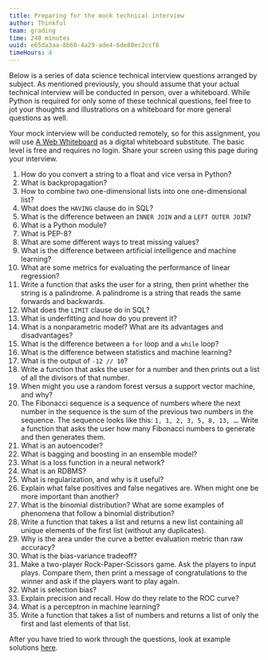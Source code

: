 ```yaml
---
title: Preparing for the mock technical interview
author: Thinkful
team: grading
time: 240 minutes
uuid: e65da3aa-8b60-4a29-ade4-6de80ec2ccf8
timeHours: 4
---
```


Below is a series of data science technical interview questions arranged by subject. As mentioned previously, you should assume that your actual technical interview will be conducted in person, over a whiteboard. While Python is required for only some of these technical questions, feel free to jot your thoughts and illustrations on a whiteboard for more general questions as well. 

Your mock interview will be conducted remotely, so for this assignment, you will use [A Web Whiteboard](https://awwapp.com) as a digital whiteboard substitute. The basic level is free and requires no login. Share your screen using this page during your interview. 

<!-- What do you think of doing something like making a Jupyter Notebook here? --> 

1. How do you convert a string to a float and vice versa in Python?
2. What is backpropagation?
3. How to combine two one-dimensional lists into one one-dimensional list?
4. What does the `HAVING` clause do in SQL?
5. What is the difference between an `INNER JOIN` and a `LEFT OUTER JOIN`?
6. What is a Python module?
7. What is PEP-8?
8. What are some different ways to treat missing values?
9. What is the difference between artificial intelligence and machine learning?
10. What are some metrics for evaluating the performance of linear regression?
11. Write a function that asks the user for a string, then print whether the string is a palindrome. A palindrome is a string that reads the same forwards and backwards.
12. What does the `LIMIT` clause do in SQL?
13. What is underfitting and how do you prevent it?
14. What is a nonparametric model? What are its advantages and disadvantages?
15. What is the difference between a `for` loop and a `while` loop?
16. What is the difference between statistics and machine learning?
17. What is the output of `-12 // 10`?
18. Write a function that asks the user for a number and then prints out a list of all the divisors of that number.
19. When might you use a random forest versus a support vector machine, and why?
20. The Fibonacci sequence is a sequence of numbers where the next number in the sequence is the sum of the previous two numbers in the sequence. The sequence looks like this: `1, 1, 2, 3, 5, 8, 13, …`. Write a function that asks the user how many Fibonacci numbers to generate and then generates them.
21. What is an autoencoder?
22. What is bagging and boosting in an ensemble model?
23. What is a loss function in a neural network?
24. What is an RDBMS?
25. What is regularization, and why is it useful?
26. Explain what false positives and false negatives are. When might one be more important than another?
27. What is the binomial distribution? What are some examples of phenomena that follow a binomial distribution?
28. Write a function that takes a list and returns a new list containing all unique elements of the first list (without any duplicates).
29. Why is the area under the curve a better evaluation metric than raw accuracy?
30. What is the bias-variance tradeoff?
31. Make a two-player Rock-Paper-Scissors game. Ask the players to input plays. Compare them, then print a message of congratulations to the winner and ask if the players want to play again.
32. What is selection bias?
33. Explain precision and recall. How do they relate to the ROC curve?
34. What is a perceptron in machine learning?
35. Write a function that takes a list of numbers and returns a list of only the first and last elements of that list.

After you have tried to work through the questions, look at example solutions [here](https://colab.research.google.com/drive/1sbM75D63KVTcI8p9u4mLRvEnbOL2O3ah).

